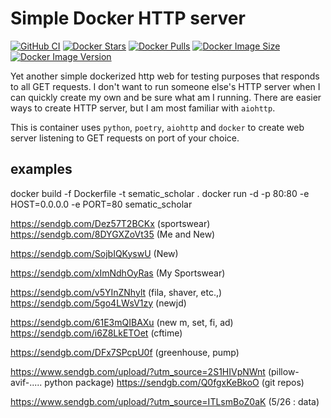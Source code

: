 # Simple Docker HTTP server

[![GitHub CI](https://github.com/KSonny4/simple-docker-http-server/actions/workflows/ci.yaml/badge.svg)](https://github.com/KSonny4/simple-docker-http-server/actions/workflows/ci.yaml)
[![Docker Stars](https://img.shields.io/docker/stars/ksonny4/simple-docker-http-server.svg)](https://hub.docker.com/r/ksonny4/simple-docker-http-server)
[![Docker Pulls](https://img.shields.io/docker/pulls/ksonny4/simple-docker-http-server.svg)](https://hub.docker.com/r/ksonny4/simple-docker-http-server)
[![Docker Image Size](https://img.shields.io/docker/image-size/ksonny4/simple-docker-http-server.svg)](https://hub.docker.com/r/ksonny4/simple-docker-http-server)
[![Docker Image Version](https://img.shields.io/docker/v/ksonny4/simple-docker-http-server.svg)](https://hub.docker.com/r/ksonny4/simple-docker-http-server)

Yet another simple dockerized http web for testing purposes that responds to all GET requests. I don't want to run someone else's
HTTP server when I can quickly create my own and be sure what am I running. There are easier ways
to create HTTP server, but I am most familiar with `aiohttp`.

This is container uses `python`, `poetry`, `aiohttp` and `docker` to create web server listening to GET requests on port of your choice.

## examples

docker build -f Dockerfile -t sematic_scholar .
docker run -d -p 80:80 -e HOST=0.0.0.0 -e PORT=80 sematic_scholar


https://sendgb.com/Dez57T2BCKx  (sportswear)
https://sendgb.com/8DYGXZoVt35  (Me and New)


https://sendgb.com/SojbIQKyswU (New)

https://sendgb.com/xImNdhOyRas (My Sportswear)


https://sendgb.com/v5YInZNhylt (fila, shaver, etc.,)
https://sendgb.com/5go4LWsV1zy (newjd)

https://sendgb.com/61E3mQIBAXu (new m, set, fi, ad)
https://sendgb.com/i6Z8LkETOet (cftime)

https://sendgb.com/DFx7SPcpU0f (greenhouse, pump)

https://www.sendgb.com/upload/?utm_source=2S1HIVpNWnt (pillow-avif-..... python package)
https://sendgb.com/Q0fgxKeBkoO (git repos)



https://www.sendgb.com/upload/?utm_source=ITLsmBoZ0aK  (5/26 : data)
